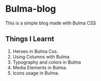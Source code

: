 # Bulma-blog
This is a simple blog made with Bulma CSS

## Things I Learnt

1.   Heroes in Bulma Css.
2. Using Columns with Bulma
3. Typography and colors in Bulma
4.  Media Elements in Bulma.
5.  Icons usage in Bulma.

